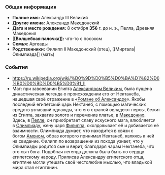 ### Общая информация
- **Полное имя:** Александр III Великий
- **Другие имена:** Александр Македонский
- **Дата и место рождения:** 8 октября **356** г. до н. э., Пелла, Древняя Македония
- **[[Волшебная палочка]]:** что-то с посохом
- **Семья:** Аргеады
- **Родственники:** Филипп II Македонский (отец), [[Миртала|Олимпиада]] (мать)

### События
- https://ru.wikipedia.org/wiki/%D0%9D%D0%B5%D0%BA%D1%82%D0%B0%D0%BD%D0%B5%D0%B1_II
- Маг: при завоевании Египта [Александром Великим](https://ru.wikipedia.org/wiki/%D0%90%D0%BB%D0%B5%D0%BA%D1%81%D0%B0%D0%BD%D0%B4%D1%80_%D0%9C%D0%B0%D0%BA%D0%B5%D0%B4%D0%BE%D0%BD%D1%81%D0%BA%D0%B8%D0%B9 "Александр Македонский"), была пущена династическая легенда о происхождении его от Нектанеба, нашедшая своё отражение в «[Романе об Александре](https://ru.wikipedia.org/wiki/%D0%A0%D0%BE%D0%BC%D0%B0%D0%BD_%D0%BE%D0%B1_%D0%90%D0%BB%D0%B5%D0%BA%D1%81%D0%B0%D0%BD%D0%B4%D1%80%D0%B5 "Роман об Александре")». Якобы последний египетский царь Нектанеб, с помощью магических средств узнавший однажды, что его страной овладеют персы, бежит из Египта, захватив золото и переменив платье, в [Македонию](https://ru.wikipedia.org/wiki/%D0%94%D1%80%D0%B5%D0%B2%D0%BD%D1%8F%D1%8F_%D0%9C%D0%B0%D0%BA%D0%B5%D0%B4%D0%BE%D0%BD%D0%B8%D1%8F "Древняя Македония"). Здесь, в [Пелле](https://ru.wikipedia.org/wiki/%D0%9F%D0%B5%D0%BB%D0%BB%D0%B0_\(%D0%B3%D0%BE%D1%80%D0%BE%D0%B4\) "Пелла (город)"), он приобретает славу искусного мага, влюбляется в [Олимпиаду](https://ru.wikipedia.org/wiki/%D0%9E%D0%BB%D0%B8%D0%BC%D0%BF%D0%B8%D0%B0%D0%B4%D0%B0_%D0%AD%D0%BF%D0%B8%D1%80%D1%81%D0%BA%D0%B0%D1%8F "Олимпиада Эпирская"), жену царя [Филиппа](https://ru.wikipedia.org/wiki/%D0%A4%D0%B8%D0%BB%D0%B8%D0%BF%D0%BF_II_%D0%9C%D0%B0%D0%BA%D0%B5%D0%B4%D0%BE%D0%BD%D1%81%D0%BA%D0%B8%D0%B9 "Филипп II Македонский"), околдовывает её и добивается её взаимности. Олимпиада думает, что находится в связи с богом [Амоном](https://ru.wikipedia.org/wiki/%D0%90%D0%BC%D0%BE%D0%BD "Амон"), образ которого принимал Нектанеб, являясь к ней на свидание. Филипп по возвращении из похода узнает, что у Олимпиады родится сын и верит, благодаря чарам Нектанеба, что это сын бога. Подобная легенда должна была быть по сердцу египетскому народу. Приписав Александру египетского отца, египтяне могли утешать своё честолюбие мыслью, что владыкой мира стал египтянин.